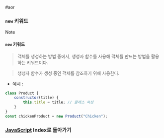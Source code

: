 #aor 
### `new` 키워드
>[!note]
>#### `new` 키워드
>
>>객체를 생성하는 방법 중에서, 생성자 함수를 사용해 객체를 만드는 방법을 활용하는 키워드이다.
>
>>생성자 함수가 생성 중인 객체를 참조하기 위해 사용한다.

- 예시 : 
```js
class Product {
	constructor(title) {
		this.title = title; // 클래스 속성
	}
}
const chickenProduct = new Product("Chicken");
```
### [JavaScript](../../../Dev-Index/JavaScript.md) Index로 돌아가기
